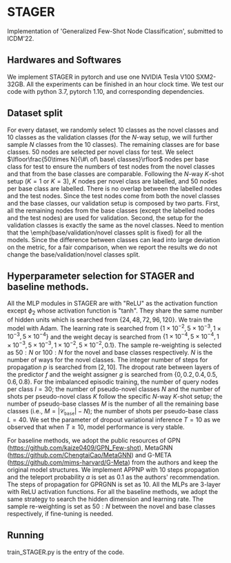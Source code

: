 # STAGER
Implementation of 'Generalized Few-Shot Node Classification', submitted to ICDM'22.

## Hardwares and Softwares
We implement STAGER in pytorch and use one NVIDIA Tesla V100 SXM2-32GB. All the experiments can be finished in an hour clock time. We test our code with python 3.7, pytorch 1.10, and corresponding dependencies.

## Dataset split
For every dataset, we randomly select $10$ classes as the novel classes and $10$ classes as the validation classes (for the $N$-way setup, we will further sample $N$ classes from the 10 classes). The remaining classes are for base classes. $50$ nodes are selected per novel class for test. We select $\lfloor\frac{50\times N}{\#\ of\ base\ classes}\rfloor$ nodes per base class for test to ensure the numbers of test nodes from the novel classes and that from the base classes are comparable. Following the $N$-way $K$-shot setup ($K=1$ or $K=3$), $K$ nodes per novel class are labelled, and $50$ nodes per base class are labelled. There is no overlap between the labelled nodes and the test nodes. Since the test nodes come from both the novel classes and the base classes, our validation setup is composed by two parts. First, all the remaining nodes from the base classes (except the labelled nodes and the test nodes) are used for validation. Second, the setup for the validation classes is exactly the same as the novel classes. Need to mention that the \emph{base/validation/novel classes split is fixed} for all the models. Since the difference between classes can lead into large deviation on the metric, for a fair comparison, when we report the results we do not change the base/validation/novel classes split.

## Hyperparameter selection for STAGER and baseline methods.
All the MLP modules in STAGER are with "ReLU" as the activation function except $\phi_2$ whose activation function is "tanh". They share the same number of hidden units which is searched from $\{24, 48, 72, 96, 120\}$. We train the model with Adam. The learning rate is searched from $\{1\times 10^{-2}, 5\times 10^{-3}, 1\times 10^{-3}, 5\times 10^{-4}\}$ and the weight decay is searched from $\{1\times 10^{-4}, 5\times 10^{-4}, 1\times 10^{-3}, 5\times 10^{-3}, 1\times 10^{-2}, 5\times 10^{-2}, 0.1\}$. The sample re-weighting is selected as $50:N$ or $100:N$ for the novel and base classes respectively. $N$ is the number of ways for the novel classes. The integer number of steps for propagation $p$ is searched from $[2,10]$. The dropout rate between layers of the predictor $f$ and the weight assigner $g$ is searched from $\{0, 0.2, 0.4, 0.5, 0.6, 0.8\}$. For the imbalanced episodic training, the number of query nodes per class $I=30$; the number of pseudo-novel classes $N$ and the number of shots per pseudo-novel class $K$ follow the specific $N$-way $K$-shot setup; the number of pseudo-base classes $M$ is the number of all the remaining base classes (i.e., $M=|\mathcal{C}_\texttt{base}|-N$); the number of shots per pseudo-base class $L=40$. We set the parameter of dropout variational inference $T=10$ as we observed that when $T\geq10$, model performance is very stable.

For baseline methods, we adopt the public resources of GPN (https://github.com/kaize0409/GPN_Few-shot), MetaGNN (https://github.com/ChengtaiCao/MetaGNN) and G-META (https://github.com/mims-harvard/G-Meta) from the authors and keep the original model structures. We implement APPNP with $10$ steps propagation and the teleport probability $\alpha$ is set as $0.1$ as the authors' recommendation. The steps of propagation for GPRGNN is set as $10$.  All the MLPs are $3$-layer with ReLU activation functions. For all the baseline methods, we adopt the same strategy to search the hidden dimension and learning rate. The sample re-weighting is set as $50:N$ between the novel and base classes respectively, if fine-tuning is needed.

## Running
train_STAGER.py is the entry of the code.
